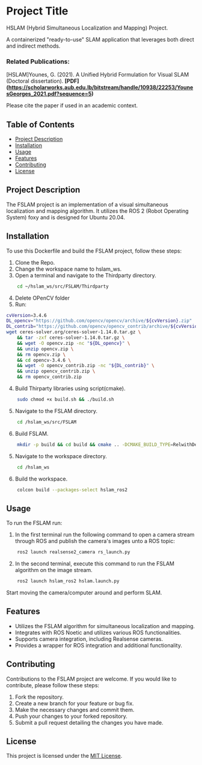 # Project Title

HSLAM (Hybrid Simultaneous Localization and Mapping) Project.

A containerized "ready-to-use" SLAM application that leverages both direct and indirect methods.

### Related Publications:
[HSLAM]Younes, G. (2021). A Unified Hybrid Formulation for Visual SLAM (Doctoral dissertation).
**[PDF] (https://scholarworks.aub.edu.lb/bitstream/handle/10938/22253/YounesGeorges_2021.pdf?sequence=5)**

Please cite the paper if used in an academic context.

## Table of Contents

- [Project Description](#project-description)
- [Installation](#installation)
- [Usage](#usage)
- [Features](#features)
- [Contributing](#contributing)
- [License](#license)

## Project Description

The FSLAM project is an implementation of a visual simultaneous localization and mapping algorithm. 
It utilizes the ROS 2 (Robot Operating System) foxy and is designed for Ubuntu 20.04.



## Installation

To use this Dockerfile and build the FSLAM project, follow these steps:

1. Clone the Repo.
2. Change the workspace name to hslam_ws.
3. Open a terminal and navigate to the Thirdparty directory.
```bash
    cd ~/hslam_ws/src/FSLAM/Thirdparty
```
4. Delete OPenCV folder
5. Run:                                                                                                                                                   
```bash
cvVersion=3.4.6
DL_opencv="https://github.com/opencv/opencv/archive/${cvVersion}.zip"
DL_contrib="https://github.com/opencv/opencv_contrib/archive/${cvVersion}.zip"
wget ceres-solver.org/ceres-solver-1.14.0.tar.gz \
    && tar -zxf ceres-solver-1.14.0.tar.gz \
    && wget -O opencv.zip -nc "${DL_opencv}" \
    && unzip opencv.zip \
    && rm opencv.zip \
    && cd opencv-3.4.6 \
    && wget -O opencv_contrib.zip -nc "${DL_contrib}" \
    && unzip opencv_contrib.zip \
    && rm opencv_contrib.zip
```
4. Build Thirparty libraries using script(cmake).
```bash
    sudo chmod +x build.sh && ./build.sh
```
5. Navigate to the FSLAM directory.
```bash
    cd /hslam_ws/src/FSLAM
```
6. Build FSLAM.
```bash
    mkdir -p build && cd build && cmake .. -DCMAKE_BUILD_TYPE=RelwithDebInfo && make -j 10
```
5. Navigate to the workspace directory.
```bash
    cd /hslam_ws
```
6. Build the workspace.
```bash
    colcon build --packages-select hslam_ros2
```

## Usage

To run the FSLAM run:
1. In the first terminal run the following command to open a camera stream through ROS and publish the camera's images unto a ROS topic:
``` bash
    ros2 launch realsense2_camera rs_launch.py
```

2. In the second terminal, execute this command to run the FSLAM algorithm on the image stream.
``` bash
    ros2 launch hslam_ros2 hslam.launch.py
```
Start moving the camera/computer around and perform SLAM.

## Features

- Utilizes the FSLAM algorithm for simultaneous localization and mapping.
- Integrates with ROS Noetic and utilizes various ROS functionalities.
- Supports camera integration, including Realsense cameras.
- Provides a wrapper for ROS integration and additional functionality.

## Contributing

Contributions to the FSLAM project are welcome. If you would like to contribute, please follow these steps:

1. Fork the repository.
2. Create a new branch for your feature or bug fix.
3. Make the necessary changes and commit them.
4. Push your changes to your forked repository.
5. Submit a pull request detailing the changes you have made.

## License
This project is licensed under the [MIT License](LICENSE).
